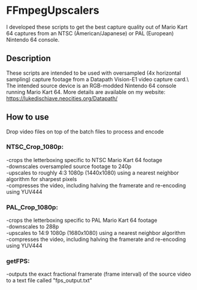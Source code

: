 # FFmpegUpscalers
I developed these scripts to get the best capture quality out of Mario Kart 64 captures from an NTSC (American/Japanese) or PAL (European) Nintendo 64 console.

## Description
These scripts are intended to be used with oversampled (4x horizontal sampling) capture footage from a Datapath Vision-E1 video capture card.\\
The intended source device is an RGB-modded Nintendo 64 console running Mario Kart 64.
More details are available on my website: https://lukedischiave.neocities.org/Datapath/

## How to use
Drop video files on top of the batch files to process and encode

### NTSC_Crop_1080p: 
-crops the letterboxing specific to NTSC Mario Kart 64 footage\
-downscales oversampled source footage to 240p \
-upscales to roughly 4:3 1080p (1440x1080) using a nearest neighbor algorithm for sharpest pixels \
-compresses the video, including halving the framerate and re-encoding using YUV444

### PAL_Crop_1080p:
-crops the letterboxing specific to PAL Mario Kart 64 footage\
-downscales to 288p \
-upscales to 14:9 1080p (1680x1080) using a nearest neighbor algorithm \
-compresses the video, including halving the framerate and re-encoding using YUV444

### getFPS:
-outputs the exact fractional framerate (frame interval) of the source video to a text file called "fps_output.txt"
